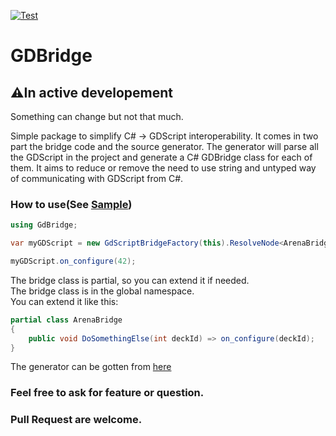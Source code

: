 [![Test](https://github.com/TheJemy191/GDBridge/actions/workflows/Test.yml/badge.svg)](https://github.com/TheJemy191/GDBridge/actions/workflows/Test.yml)
# GDBridge
## ⚠In active developement
Something can change but not that much.

Simple package to simplify C# -> GDScript interoperability.
It comes in two part the bridge code and the source generator.
The generator will parse all the GDScript in the project and generate a C# GDBridge class for each of them.
It aims to reduce or remove the need to use string and untyped way of communicating with GDScript from C#.

### How to use(See [Sample](https://github.com/TheJemy191/GDBridge/blob/main/GDBridge.Generator/GDBridge.Generator.Sample/Test.cs))

```csharp
using GdBridge;

var myGDScript = new GdScriptBridgeFactory(this).ResolveNode<ArenaBridge>(arena);

myGDScript.on_configure(42);
```

The bridge class is partial, so you can extend it if needed.  
The bridge class is in the global namespace.  
You can extend it like this:
```csharp
partial class ArenaBridge
{
    public void DoSomethingElse(int deckId) => on_configure(deckId);
}
```

The generator can be gotten from [here](https://www.nuget.org/packages/GDBridge.Generator)

### Feel free to ask for feature or question.
### Pull Request are welcome.
